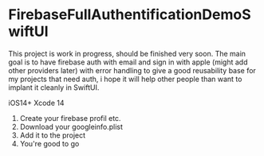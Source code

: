 # FirebaseFullAuthentificationDemoSwiftUI
This project is work in progress, should be finished very soon.
The main goal is to have firebase auth with email and sign in with apple (might add other providers later) with error handling to give a good
reusability base for my projects that need auth, i hope it will help other people than want to implant it cleanly in SwiftUI.

iOS14+
Xcode 14

1. Create your firebase profil etc.
2. Download your googleinfo.plist
3. Add it to the project
4. You're good to go
